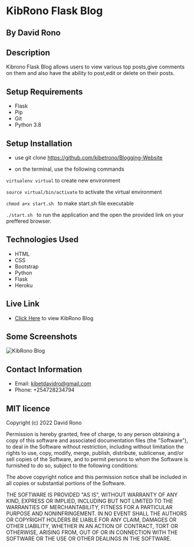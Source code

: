 # KibRono Flask Blog

## By David Rono

## Description
Kibrono Flask Blog allows users to view various top posts,give comments on them and also have the ability to post,edit or delete on their posts.

## Setup Requirements

* Flask
* Pip
* Git
* Python 3.8

## Setup Installation

* use git clone  https://github.com/kibetrono/Blogging-Website

* on the terminal, use the following commands

 
``` virtualenv virtual ``` to create new environment

```source virtual/bin/activate``` to activate the virtual environment

```chmod a+x start.sh ``` to make start.sh file executable

```./start.sh ``` to run the application and the open the provided link on your preffered browser.


## Technologies Used

* HTML
* CSS
* Bootstrap
* Python
* Flask
* Heroku

## Live Link

* [Click Here]( ) to view KibRono Blog

## Some Screenshots


![KibRono Blog](blog.png)

## Contact Information

* Email: kibetdavidro@gmail.com
* Phone: +254728234794


## MIT licence

<p>Copyright (c) 2022 David Rono </p>

Permission is hereby granted, free of charge, to any person obtaining
a copy of this software and associated documentation files (the
"Software"), to deal in the Software without restriction, including
without limitation the rights to use, copy, modify, merge, publish,
distribute, sublicense, and/or sell copies of the Software, and to
permit persons to whom the Software is furnished to do so, subject to
the following conditions:

The above copyright notice and this permission notice shall be
included in all copies or substantial portions of the Software.

THE SOFTWARE IS PROVIDED "AS IS", WITHOUT WARRANTY OF ANY KIND,
EXPRESS OR IMPLIED, INCLUDING BUT NOT LIMITED TO THE WARRANTIES OF
MERCHANTABILITY, FITNESS FOR A PARTICULAR PURPOSE AND
NONINFRINGEMENT. IN NO EVENT SHALL THE AUTHORS OR COPYRIGHT HOLDERS BE
LIABLE FOR ANY CLAIM, DAMAGES OR OTHER LIABILITY, WHETHER IN AN ACTION
OF CONTRACT, TORT OR OTHERWISE, ARISING FROM, OUT OF OR IN CONNECTION
WITH THE SOFTWARE OR THE USE OR OTHER DEALINGS IN THE SOFTWARE.

